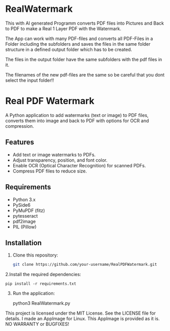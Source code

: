 # RealWatermark

This with AI generated Programm converts PDF files into Pictures and Back to PDF to make a Real 1 Layer PDF with the Watermark.

The App can work with many PDF-files and converts all PDF-Files in a Folder including the subfolders and saves the files in the same folder structure in a defined output folder which has to be created.

The files in the output folder have the same subfolders with the pdf files in it. 

The filenames of the new pdf-files are the same so be careful that you dont select the input folder!!
# Real PDF Watermark

A Python application to add watermarks (text or image) to PDF files, converts them into image and back to PDF with options for OCR and compression.

## Features
- Add text or image watermarks to PDFs.
- Adjust transparency, position, and font color.
- Enable OCR (Optical Character Recognition) for scanned PDFs.
- Compress PDF files to reduce size.

## Requirements
- Python 3.x
- PySide6
- PyMuPDF (fitz)
- pytesseract
- pdf2image
- PIL (Pillow)

## Installation
1. Clone this repository:
   ```bash
   git clone https://github.com/your-username/RealPDFWatermark.git

2.Install the required dependencies:

    pip install -r requirements.txt
    
3. Run the application:
   
   python3 RealWatermark.py


This project is licensed under the MIT License. See the LICENSE file for details.
I made an AppImage for Linux.
This AppImage is provided as it is. NO WARRANTY or BUGFIXES!
